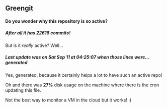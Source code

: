 ## Greengit

#### Do you wonder why this repository is so active?

##### After all it has 22616 commits!

But is it *really* active? Well...

##### Last update was on Sat Sep 11 at 04:25:07 when those lines were... generated

Yes, generated, because it certainly helps a lot to have such an active repo!

Oh and there was **27%** disk usage on the machine
where there is the cron updating this file.

Not the best way to monitor a VM in the cloud but it works! :)
